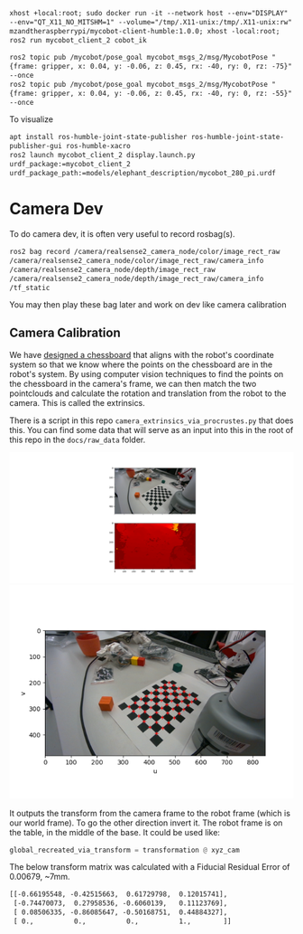 

```
xhost +local:root; sudo docker run -it --network host --env="DISPLAY" --env="QT_X11_NO_MITSHM=1" --volume="/tmp/.X11-unix:/tmp/.X11-unix:rw" mzandtheraspberrypi/mycobot-client-humble:1.0.0; xhost -local:root;
ros2 run mycobot_client_2 cobot_ik
```


```
ros2 topic pub /mycobot/pose_goal mycobot_msgs_2/msg/MycobotPose "{frame: gripper, x: 0.04, y: -0.06, z: 0.45, rx: -40, ry: 0, rz: -75}" --once
ros2 topic pub /mycobot/pose_goal mycobot_msgs_2/msg/MycobotPose "{frame: gripper, x: 0.04, y: -0.06, z: 0.45, rx: -40, ry: 0, rz: -55}" --once
```




To visualize
```
apt install ros-humble-joint-state-publisher ros-humble-joint-state-publisher-gui ros-humble-xacro
ros2 launch mycobot_client_2 display.launch.py urdf_package:=mycobot_client_2 urdf_package_path:=models/elephant_description/mycobot_280_pi.urdf
```

# Camera Dev
To do camera dev, it is often very useful to record rosbag(s).

```
ros2 bag record /camera/realsense2_camera_node/color/image_rect_raw /camera/realsense2_camera_node/color/image_rect_raw/camera_info /camera/realsense2_camera_node/depth/image_rect_raw /camera/realsense2_camera_node/depth/image_rect_raw/camera_info /tf_static
```

You may then play these bag later and work on dev like camera calibration

## Camera Calibration
We have [designed a chessboard](https://github.com/VModugno/MycobotProps) that aligns with the robot's coordinate system so that we know where the points on the chessboard are in the robot's system. By using computer vision techniques to find the points on the chessboard in the camera's frame, we can then match the two pointclouds and calculate the rotation and translation from the robot to the camera. This is called the extrinsics.

There is a script in this repo `camera_extrinsics_via_procrustes.py` that does this. You can find some data that will serve as an input into this in the root of this repo in the `docs/raw_data` folder.

![normal_and_depth](..//docs/color_and_depth.png)
![chess_board](..//docs/chess_board.png)

It outputs the transform from the camera frame to the robot frame (which is our world frame). To go the other direction invert it. The robot frame is on the table, in the middle of the base. It could be used like:

```python
global_recreated_via_transform = transformation @ xyz_cam
```

The below transform matrix was calculated with a Fiducial Residual Error of 0.00679, ~7mm.
```
[[-0.66195548, -0.42515663,  0.61729798,  0.12015741],
 [-0.74470073,  0.27958536, -0.6060139,   0.11123769],
 [ 0.08506335, -0.86085647, -0.50168751,  0.44884327],
 [ 0.,          0.,          0.,          1.,        ]]
```

